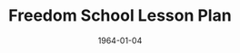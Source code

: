 --- 
title: Freedom School Lesson Plan
layout: "tc-single"
hasContentInGallery: true
date: 1964-01-04
--- 